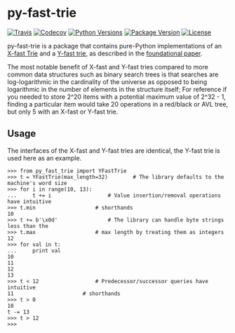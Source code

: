 py-fast-trie
============

[![Travis](https://img.shields.io/travis/mischif/py-fast-trie.svg?style=for-the-badge)](https://travis-ci.org/mischif/py-fast-trie)
[![Codecov](https://img.shields.io/codecov/c/github/mischif/py-fast-trie.svg?style=for-the-badge)](https://codecov.io/gh/mischif/py-fast-trie)
[![Python Versions](https://img.shields.io/pypi/pyversions/py-fast-trie?style=for-the-badge)](https://pypi.org/project/py-fast-trie/)
[![Package Version](https://img.shields.io/pypi/v/py-fast-trie?style=for-the-badge)](https://pypi.org/project/py-fast-trie/)
[![License](https://img.shields.io/pypi/l/py-fast-trie?style=for-the-badge)](https://pypi.org/project/py-fast-trie/)

py-fast-trie is a package that contains pure-Python implementations of an [X-fast Trie](https://en.wikipedia.org/wiki/X-fast_trie) and a [Y-fast trie](https://en.wikipedia.org/wiki/Y-fast_trie), as described in the [foundational paper](https://sci-hub.tw/10.1016/0020-0190%2883%2990075-3).

The most notable benefit of X-fast and Y-fast tries compared to more common data structures such as binary search trees is that searches are log-logarithmic in the cardinality of the universe as opposed to being logarithmic in the number of elements in the structure itself; For reference if you needed to store 2^20 items with a potential maximum value of 2^32 - 1, finding a particular item would take 20 operations in a red/black or AVL tree, but only 5 with an X-fast or Y-fast trie.

Usage
-----

The interfaces of the X-fast and Y-fast tries are identical, the Y-fast trie is used here as an example.

	>>> from py_fast_trie import YFastTrie
	>>> t = YFastTrie(max_length=32)		# The library defaults to the machine's word size
	>>> for i in range(10, 13):
	...     t += i					# Value insertion/removal operations have intuitive
	>>> t.min					# shorthands
	10
	>>> t += b'\x0d'				# The library can handle byte strings less than the
	>>> t.max					# max length by treating them as integers
	12
	>>> for val in t:
	...     print val
	10
	11
	12
	13
	>>> t < 12					# Predecessor/successor queries have intuitive
	11						# shorthands
	>>> t > 0
	10
	t -= 13
	>>> t > 12
	>>>
